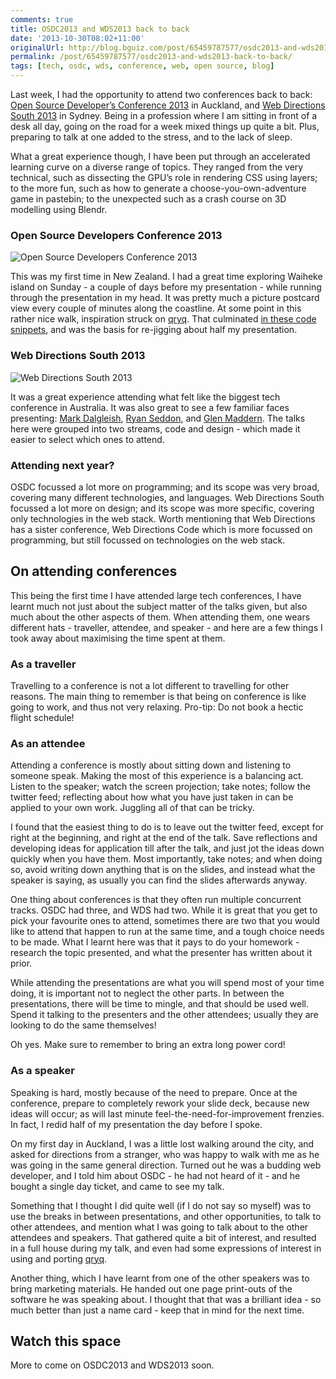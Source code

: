 ```yaml
---
comments: true
title: OSDC2013 and WDS2013 back to back
date: '2013-10-30T08:02+11:00'
originalUrl: http://blog.bguiz.com/post/65459787577/osdc2013-and-wds2013-back-to-back
permalink: /post/65459787577/osdc2013-and-wds2013-back-to-back/
tags: [tech, osdc, wds, conference, web, open source, blog]
---
```


<p>Last week, I had the opportunity to attend two conferences back to back: <a href="http://osdc.org.nz/" target="_blank">Open Source Developer&#8217;s Conference 2013</a> in Auckland, and <a href="http://webdirections.org/wds13/" target="_blank">Web Directions South 2013</a> in Sydney.
Being in a profession where I am sitting in front of a desk all day, going on the road for a week mixed things up quite a bit.
Plus, preparing to talk at one added to the stress, and to the lack of sleep.</p>

<p>What a great experience though, I have been put through an accelerated learning curve on a diverse range of topics.
They ranged from the very technical, such as dissecting the GPU&#8217;s role in rendering CSS using layers;
to the more fun, such as how to generate a choose-you-own-adventure game in pastebin;
to the unexpected such as a crash course on 3D modelling using Blendr.</p>

<h3>Open Source Developers Conference 2013</h3>

<p><img src="http://osdc.com.au/assets/img/2013.png" alt="Open Source Developers Conference 2013"/></p>

<p>This was my first time in New Zealand.
I had a great time exploring Waiheke island on Sunday - a couple of days before my presentation - while running through the presentation in my head.
It was pretty much a picture postcard view every couple of minutes along the coastline.
At some point in this rather nice walk, inspiration struck on <a href="https://github.com/bguiz/qryq" target="_blank">qryq</a>.
That culminated <a href="https://gist.github/com/bguiz/7068093" target="_blank">in these code snippets</a>, and was the basis for re-jigging about half my presentation.</p>

<h3>Web Directions South 2013</h3>

<p><img src="http://webdirections.org/wds13/images/5d86c652.web_directions_13_logo.png" alt="Web Directions South 2013"/></p>

<p>It was a great experience attending what felt like the biggest tech conference in Australia.
It was also great to see a few familiar faces presenting: <a href="https://twitter.com/markdalgleish" target="_blank">Mark Dalgleish</a>, <a href="https://twitter.com/ryanseddon" target="_blank">Ryan Seddon</a>, and <a href="https://twitter.com/glenmaddern" target="_blank">Glen Maddern</a>.
The talks here were grouped into two streams, code and design - which made it easier to select which ones to attend.</p>

<h3>Attending next year?</h3>

<p>OSDC focussed a lot more on programming; and its scope was very broad, covering many different technologies, and languages.
Web Directions South focussed a lot more on design; and its scope was more specific, covering only technologies in the web stack.
Worth mentioning that Web Directions has a sister conference, Web Directions Code which is more focussed on programming, but still focussed on technologies on the web stack.</p>

<h2>On attending conferences</h2>

<p>This being the first time I have attended large tech conferences, I have learnt much not just about the subject matter of the talks given, but also much about the other aspects of them.
When attending them, one wears different hats - traveller, attendee, and speaker - and here are a few things I took away about maximising the time spent at them.</p>

<h3>As a traveller</h3>

<p>Travelling to a conference is not a lot different to travelling for other reasons.
The main thing to remember is that being on conference is like going to work, and thus not very relaxing.
Pro-tip: Do not book a hectic flight schedule!</p>

<h3>As an attendee</h3>

<p>Attending a conference is mostly about sitting down and listening to someone speak.
Making the most of this experience is a balancing act.
Listen to the speaker; watch the screen projection; take notes; follow the twitter feed; reflecting about how what you have just taken in can be applied to your own work.
Juggling all of that can be tricky.</p>

<p>I found that the easiest thing to do is to leave out the twitter feed, except for right at the beginning, and right at the end of the talk.
Save reflections and developing ideas for application till after the talk, and just jot the ideas down quickly when you have them.
Most importantly, take notes; and when doing so, avoid writing down anything that is on the slides, and instead what the speaker is saying, as usually you can find the slides afterwards anyway.</p>

<p>One thing about conferences is that they often run multiple concurrent tracks.
OSDC had three, and WDS had two.
While it is great that you get to pick your favourite ones to attend, sometimes there are two that you would like to attend that happen to run at the same time, and a tough choice needs to be made.
What I learnt here was that it pays to do your homework - research the topic presented, and what the presenter has written about it prior.</p>

<p>While attending the presentations are what you will spend most of your time doing, it is important not to neglect the other parts.
In between the presentations, there will be time to mingle, and that should be used well.
Spend it talking to the presenters and the other attendees; usually they are looking to do the same themselves!</p>

<p>Oh yes.
Make sure to remember to bring an extra long power cord!</p>

<h3>As a speaker</h3>

<p>Speaking is hard, mostly because of the need to prepare.
Once at the conference, prepare to completely rework your slide deck, because new ideas will occur;
as will last minute feel-the-need-for-improvement frenzies.
In fact, I redid half of my presentation the day before I spoke.</p>

<p>On my first day in Auckland, I was a little lost walking around the city, and asked for directions from a stranger, who was happy to walk with me as he was going in the same general direction.
Turned out he was a budding web developer, and I told him about OSDC - he had not heard of it - and he bought a single day ticket, and came to see my talk.</p>

<p>Something that I thought I did quite well (if I do not say so myself) was to use the breaks in between presentations, and other opportunities, to talk to other attendees, and mention what I was going to talk about to the other attendees and speakers.
That gathered quite a bit of interest, and resulted in a full house during my talk, and even had some expressions of interest in using and porting <a href="https://github.com/bguiz/qryq" target="_blank">qryq</a>.</p>

<p>Another thing, which I have learnt from one of the other speakers was to bring marketing materials.
He handed out one page print-outs of the software he was speaking about.
I thought that that was a brilliant idea - so much better than just a name card - keep that in mind for the next time.</p>

<h2>Watch this space</h2>

<p>More to come on OSDC2013 and WDS2013 soon.</p>